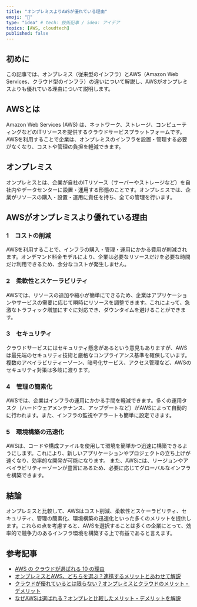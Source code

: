 ```yaml
---
title: "オンプレミスよりAWSが優れている理由"
emoji: "📝"
type: "idea" # tech: 技術記事 / idea: アイデア
topics: [AWS, cloudtech]
published: false
---
```



## 初めに

この記事では、オンプレミス（従来型のインフラ）とAWS（Amazon Web Services、クラウド型のインフラ）の違いについて解説し、AWSがオンプレミスよりも優れている理由について説明します。

## AWSとは

Amazon Web Services (AWS) は、ネットワーク、ストレージ、コンピューティングなどのITリソースを提供するクラウドサービスプラットフォームです。AWSを利用することで企業は、オンプレミスのインフラを設置・管理する必要がなくなり、コストや管理の負担を軽減できます。

## オンプレミス

オンプレミスとは、企業が自社のITリソース（サーバーやストレージなど）を自社内やデータセンターに設置・運用する形態のことです。オンプレミスでは、企業がリソースの購入・設置・運用に責任を持ち、全ての管理を行います。

## AWSがオンプレミスより優れている理由

### 1　コストの削減

AWSを利用することで、インフラの購入・管理・運用にかかる費用が削減されます。オンデマンド料金モデルにより、企業は必要なリソースだけを必要な時間だけ利用できるため、余分なコストが発生しません。

### 2　柔軟性とスケーラビリティ

AWSでは、リソースの追加や縮小が簡単にできるため、企業はアプリケーションやサービスの需要に応じて瞬時にリソースを調整できます。これによって、急激なトラフィック増加にすぐに対応でき、ダウンタイムを避けることができます。

### 3　セキュリティ

クラウドサービスにはセキュリティ懸念があるという意見もありますが、AWSは最先端のセキュリティ技術と厳格なコンプライアンス基準を確保しています。複数のアベイラビリティーゾーン、暗号化サービス、アクセス管理など、AWSのセキュリティ対策は多岐に渡ります。

### 4　管理の簡素化

AWSでは、企業はインフラの運用にかかる手間を軽減できます。多くの運用タスク（ハードウェアメンテナンス、アップデートなど）がAWSによって自動的に行われます。また、インフラの監視やアラートも簡単に設定できます。

### 5　環境構築の迅速化

AWSは、コードや構成ファイルを使用して環境を簡単かつ迅速に構築できるようにします。これにより、新しいアプリケーションやプロジェクトの立ち上げが速くなり、効率的な開発が可能になります。
また、AWSには、リージョンやアベイラビリティーゾーンが豊富にあるため、必要に応じてグローバルなインフラを構築できます。

## 結論

オンプレミスと比較して、AWSはコスト削減、柔軟性とスケーラビリティ、セキュリティ、管理の簡素化、環境構築の迅速化といった多くのメリットを提供します。これらの点を考慮すると、AWSを選択することは多くの企業にとって、効率的で競争力のあるインフラ環境を構築する上で有益であると言えます。

## 参考記事

- [AWS の クラウドが選ばれる 10 の理由](https://aws.amazon.com/jp/aws-ten-reasons/)
- [オンプレミスとAWS、どちらを選ぶ？連携するメリットとあわせて解説](https://business.ntt-east.co.jp/content/cloudsolution/column-44.html)
- [クラウドが優れているとは限らない？オンプレミスとクラウドのメリット・デメリット](https://www.mdsol.co.jp/column/column_123_976.html)
- [なぜAWSは選ばれる？オンプレと比較したメリット・デメリットを解説](https://proengineer.internous.co.jp/content/columnfeature/14040)
